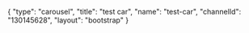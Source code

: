 {
    "type": "carousel",
    "title": "test car",
    "name": "test-car",
    "channelId": "130145628",
    "layout": "bootstrap"
}